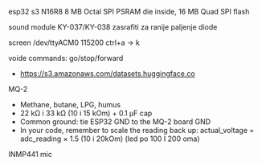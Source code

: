 esp32 s3 N16R8
8 MB Octal SPI PSRAM die inside, 16 MB Quad SPI flash


sound module
KY-037/KY-038
zasrafiti za ranije paljenje diode



screen /dev/ttyACM0 115200
ctrl+a -> k


voide commands:
go/stop/forward
- https://s3.amazonaws.com/datasets.huggingface.co


MQ-2
- Methane, butane, LPG, humus
- 22 kΩ i 33 kΩ (10 i 15 kOm) + 0.1 µF cap
- Common ground: tie ESP32 GND to the MQ-2 board GND
- In your code, remember to scale the reading back up: actual_voltage = adc_reading × 1.5 (10 i 20kOm)
(led po 100 I 200 oma)

INMP441 mic

